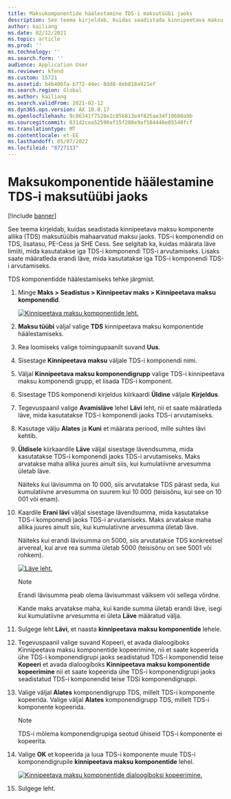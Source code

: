 ```yaml
---
title: Maksukomponentide häälestamine TDS-i maksutüübi jaoks
description: See teema kirjeldab, kuidas seadistada kinnipeetava maksu komponente allika (TDS) maksutüübis mahaarvatud maksu jaoks. See selgitab ka, kuidas määrata läve limiiti, mida kasutatakse iga TDS-i komponendi TDS-i arvutamiseks.
author: kailiang
ms.date: 02/12/2021
ms.topic: article
ms.prod: ''
ms.technology: ''
ms.search.form: ''
audience: Application User
ms.reviewer: kfend
ms.custom: 15721
ms.assetid: b4b406fa-b772-44ec-8dd8-8eb818a921ef
ms.search.region: Global
ms.author: kailiang
ms.search.validFrom: 2021-02-12
ms.dyn365.ops.version: AX 10.0.17
ms.openlocfilehash: 9c86341f7528e2c85b813e4f825ae34f10680a9b
ms.sourcegitcommit: 631d2cea52590af15f208e9af584446e85540fcf
ms.translationtype: MT
ms.contentlocale: et-EE
ms.lasthandoff: 05/07/2022
ms.locfileid: "8727113"
---
```

# <a name="set-up-tax-components-for-the-tds-tax-type"></a>Maksukomponentide häälestamine TDS-i maksutüübi jaoks

[!include [banner](../includes/banner.md)]

See teema kirjeldab, kuidas seadistada kinnipeetava maksu komponente allika (TDS) maksutüübis mahaarvatud maksu jaoks. TDS-i komponendid on TDS, lisatasu, PE-Cess ja SHE Cess. See selgitab ka, kuidas määrata läve limiiti, mida kasutatakse iga TDS-i komponendi TDS-i arvutamiseks. Lisaks saate määratleda erandi läve, mida kasutatakse iga TDS-i komponendi TDS-i arvutamiseks.

TDS komponentidde häälestamiseks tehke järgmist.

1. Minge **Maks \> Seadistus \> Kinnipeetav maks \> Kinnipeetava maksu komponendid**.

    [![Kinnipeetava maksu komponentide leht.](./media/apac-ind-TDS-9.png)](./media/apac-ind-TDS-9.png)

2. **Maksu tüübi** väljal valige **TDS** kinnipeetava maksu komponentide häälestamiseks.
3. Rea loomiseks valige toimingupaanilt suvand **Uus**.
4. Sisestage **Kinnipeetava maksu** väljale TDS-i komponendi nimi.
5. Väljal **Kinnipeetava maksu komponendigrupp** valige TDS-i kinnipeetava maksu komponendi grupp, et lisada TDS-i komponent.
6. Sisestage TDS komponendi kirjeldus kiirkaardi **Üldine** väljale **Kirjeldus**.
7. Tegevuspaanil valige **Avamisläve** lehel **Lävi** leht, nii et saate määratleda läve, mida kasutatakse TDS-i komponendi jaoks TDS-i arvutamiseks.
8. Kasutage välju **Alates** ja **Kuni** et määrata periood, mille suhtes lävi kehtib.
9. **Üldisele** kiirkaardile **Läve** väljal sisestage lävendsumma, mida kasutatakse TDS-i komponendi jaoks TDS-i arvutamiseks. Maks arvatakse maha allika juures ainult siis, kui kumulatiivne arvesumma ületab läve.

    Näiteks kui lävisumma on 10 000, siis arvutatakse TDS pärast seda, kui kumulatiivne arvesumma on suurem kui 10 000 (teisisõnu, kui see on 10 001 või enam).

10. Kaardile **Erani lävi** väljal sisestage lävendsumma, mida kasutatakse TDS-i komponendi jaoks TDS-i arvutamiseks. Maks arvatakse maha allika juures ainult siis, kui kumulatiivne arvesumma ületab läve.

    Näiteks kui erandi lävisumma on 5000, siis arvutatakse TDS konkreetsel arvereal, kui arve rea summa ületab 5000 (teisisõnu on see 5001 või rohkem).

    [![Läve leht.](./media/apac-ind-TDS-10.png)](./media/apac-ind-TDS-10.png)

    > [!NOTE]
    > Erandi lävisumma peab olema lävisummast väiksem või sellega võrdne.
    >
    > Kande maks arvatakse maha, kui kande summa ületab erandi läve, isegi kui kumulatiivne arvesumma ei ületa **Läve** määratud välja.

11. Sulgege leht **Lävi**, et naasta **kinnipeetava maksu komponentide** lehele.
12. Tegevuspaanil valige suvand Kopeeri, et avada dialoogiboks Kinnipeetava maksu komponentide kopeerimine, nii et saate kopeerida ühe TDS-i komponendigrupi jaoks seadistatud TDS-i komponendid teise **Kopeeri** et avada dialoogiboks **Kinnipeetava maksu komponentide kopeerimine** nii et saate kopeerida ühe TDS-i komponendigrupi jaoks seadistatud TDS-i komponendid teise TDSi komponendigruppi.
13. Valige väljal **Alates** komponendigrupp TDS, millelt TDS-i komponente kopeerida. Valige väljal **Alates** komponendigrupp TDS, millelt TDS-i komponente kopeerida.

    > [!NOTE]
    > TDS-i mõlema komponendigrupiga seotud ühiseid TDS-i komponente ei kopeerita.

14. Valige **OK** et kopeerida ja luua TDS-i komponente muule TDS-i komponendigrupile **kinnipeetava maksu komponentide** lehel.

    [![Kinnipeetava maksu komponentide dialoogiboksi kopeerimine.](./media/apac-ind-TDS-11.png)](./media/apac-ind-TDS-11.png)

15. Sulgege leht.
